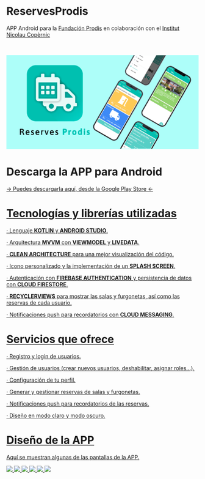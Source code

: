 # ReservesProdis
 <p>APP Android para la <a href="https://prodis.cat/">Fundación Prodis</a> en colaboración con el <a href="https://copernic.cat/">Institut Nicolau Copèrnic</a></p>
 <br>
 <p>
  <img src="https://github.com/ivanpg93/ReservesProdis/blob/main/bannerGooglePlay.png" />
 </p>

 # Descarga la APP para Android
 <p><a href="https://play.google.com/store/apps/details?id=cat.copernic.prodis.reservesprodis">-> Puedes descargarla aquí, desde la Google Play Store <-</p>

 # Tecnologías y librerías utilizadas
 <p>· Lenguaje <b>KOTLIN</b> y <b>ANDROID STUDIO</b>.</p>
 <p>· Arquitectura <b>MVVM</b> con <b>VIEWMODEL</b> y <b>LIVEDATA</b>.</p>
 <p>· <b>CLEAN ARCHITECTURE</b> para una mejor visualización del código.</p>
 <p>· Icono personalizado y la implementación de un <b>SPLASH SCREEN</b>.</p>
 <p>· Autenticación con <b>FIREBASE AUTHENTICATION</b> y persistencia de datos con <b>CLOUD FIRESTORE</b>.</p>
 <p>· <b>RECYCLERVIEWS</b> para mostrar las salas y furgonetas, así como las reservas de cada usuario.</p>
 <p>· Notificaciones push para recordatorios con <b>CLOUD MESSAGING</b>.</p>
 
 # Servicios que ofrece
 <p>· Registro y login de usuarios.</p>
 <p>· Gestión de usuarios (crear nuevos usuarios, deshabilitar, asignar roles...).</p>
 <p>· Configuración de tu perfil.</p>
 <p>· Generar y gestionar reservas de salas y furgonetas.</p>
 <p>· Notificaciones push para recordatorios de las reservas.</p>
 <p>· Diseño en modo claro y modo oscuro.</p>

 # Diseño de la APP
 <p>Aquí se muestran algunas de las pantallas de la APP.</p>
  <p>
   <img src="https://play-lh.googleusercontent.com/_jAUADX7p2NvgNIzlHyHVR4cekfz14EJzvEKiRKjYWLC251spsIJu86A_AudJghPYXQ=w526-h296-rw"/>
   <img src="https://play-lh.googleusercontent.com/5zYmeG-FoJ4OlgEM73WOMwZmMRHJjzuM-cHNdeCInA1YEhrdjTONH7EWw0VPkY6jSmm6=w526-h296-rw"/>
   <img src="https://play-lh.googleusercontent.com/FZ4vuK2rMwkYnjdGgUPqmvvLeZbk0YSOIWOGbZ-EYygFqDrRVaHd1P77eOsuD2QP-zXp=w526-h296-rw"/>
   <img src="https://play-lh.googleusercontent.com/goPV8__1Rx40uKSMBI85KDhLHDs7IgRE-Knfx0IWojFSHeRal0hAIxuSGVeoomWxqQ=w526-h296-rw"/>
   <img src="https://play-lh.googleusercontent.com/seExc4PFIJmAM7Qw9KFh-iV0vK77iwPEfZLbKiYSKM8V_SYfPP3kYw2XA0Z2h2-YZHA=w526-h296-rw"/>
   <img src="https://play-lh.googleusercontent.com/fAetb-MdXuddicaxadWZ3T695JU2vUYn0Fha7isgMBIKnQRv9dL_LoeCzM9miiDm12w=w526-h296-rw"/>
  </p>

